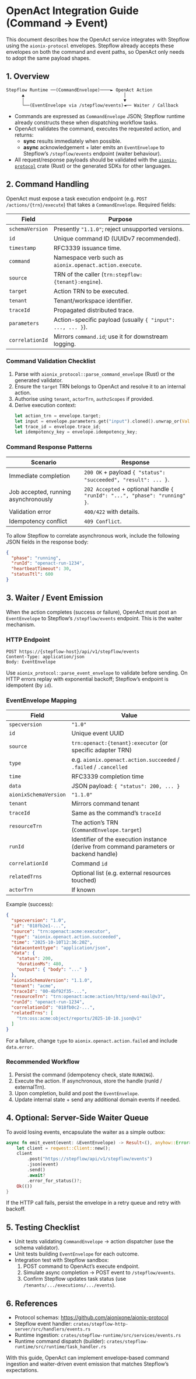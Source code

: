 # OpenAct Integration Guide (Command → Event)

This document describes how the OpenAct service integrates with Stepflow using the
`aionix-protocol` envelopes. Stepflow already accepts these envelopes on both the command
and event paths, so OpenAct only needs to adopt the same payload shapes.

## 1. Overview

```
Stepflow Runtime ──(CommandEnvelope)────► OpenAct Action
      ▲                                      │
      │                                      ▼
      └──(EventEnvelope via /stepflow/events)◄── Waiter / Callback
```

* Commands are expressed as `CommandEnvelope` JSON; Stepflow runtime already
  constructs these when dispatching workflow tasks.
* OpenAct validates the command, executes the requested action, and returns:
  * **sync** results immediately when possible.
  * **async** acknowledgement + later emits an `EventEnvelope` to Stepflow’s
    `/stepflow/events` endpoint (waiter behaviour).
* All request/response payloads should be validated with the
  [`aionix-protocol`](https://github.com/aionixone/aionix-protocol) crate (Rust) or the
  generated SDKs for other languages.

## 2. Command Handling

OpenAct must expose a task execution endpoint (e.g. `POST /actions/{trn}/execute`) that takes a
`CommandEnvelope`. Required fields:

| Field | Purpose |
| --- | --- |
| `schemaVersion` | Presently `"1.1.0"`; reject unsupported versions. |
| `id` | Unique command ID (UUIDv7 recommended). |
| `timestamp` | RFC3339 issuance time. |
| `command` | Namespace verb such as `aionix.openact.action.execute`. |
| `source` | TRN of the caller (`trn:stepflow:{tenant}:engine`). |
| `target` | Action TRN to be executed. |
| `tenant` | Tenant/workspace identifier. |
| `traceId` | Propagated distributed trace. |
| `parameters` | Action-specific payload (usually `{ "input": ..., ... }`). |
| `correlationId` | Mirrors `command.id`; use it for downstream logging. |

### Command Validation Checklist

1. Parse with `aionix_protocol::parse_command_envelope` (Rust) or the generated validator.
2. Ensure the `target` TRN belongs to OpenAct and resolve it to an internal action.
3. Authorise using `tenant`, `actorTrn`, `authzScopes` if provided.
4. Derive execution context:
   ```rust
   let action_trn = envelope.target;
   let input = envelope.parameters.get("input").cloned().unwrap_or(Value::Null);
   let trace_id = envelope.trace_id;
   let idempotency_key = envelope.idempotency_key;
   ```

### Command Response Patterns

| Scenario | Response |
| --- | --- |
| Immediate completion | `200 OK` + payload `{ "status": "succeeded", "result": ... }`. |
| Job accepted, running asynchronously | `202 Accepted` + optional handle `{ "runId": "...", "phase": "running" }`. |
| Validation error | `400/422` with details. |
| Idempotency conflict | `409 Conflict`. |

To allow Stepflow to correlate asynchronous work, include the following JSON fields in the
response body:

```json
{
  "phase": "running",
  "runId": "openact-run-1234",
  "heartbeatTimeout": 30,
  "statusTtl": 600
}
```

## 3. Waiter / Event Emission

When the action completes (success or failure), OpenAct must post an `EventEnvelope`
to Stepflow’s `/stepflow/events` endpoint. This is the waiter mechanism.

### HTTP Endpoint

```
POST https://{stepflow-host}/api/v1/stepflow/events
Content-Type: application/json
Body: EventEnvelope
```

Use `aionix_protocol::parse_event_envelope` to validate before sending. On HTTP errors
replay with exponential backoff; Stepflow’s endpoint is idempotent (by `id`).

### EventEnvelope Mapping

| Field | Value |
| --- | --- |
| `specversion` | `"1.0"` |
| `id` | Unique event UUID |
| `source` | `trn:openact:{tenant}:executor` (or specific adapter TRN) |
| `type` | e.g. `aionix.openact.action.succeeded` / `.failed` / `.cancelled` |
| `time` | RFC3339 completion time |
| `data` | JSON payload: `{ "status": 200, ... }` |
| `aionixSchemaVersion` | `"1.1.0"` |
| `tenant` | Mirrors command tenant |
| `traceId` | Same as the command’s `traceId` |
| `resourceTrn` | The action’s TRN (`CommandEnvelope.target`) |
| `runId` | Identifier of the execution instance (derive from command parameters or backend handle) |
| `correlationId` | Command `id` |
| `relatedTrns` | Optional list (e.g. external resources touched) |
| `actorTrn` | If known |

Example (success):

```json
{
  "specversion": "1.0",
  "id": "018fb2e1-...",
  "source": "trn:openact:acme:executor",
  "type": "aionix.openact.action.succeeded",
  "time": "2025-10-10T12:36:20Z",
  "datacontenttype": "application/json",
  "data": {
    "status": 200,
    "durationMs": 480,
    "output": { "body": "..." }
  },
  "aionixSchemaVersion": "1.1.0",
  "tenant": "acme",
  "traceId": "00-4bf92f35-...",
  "resourceTrn": "trn:openact:acme:action/http/send-mail@v3",
  "runId": "openact-run-1234",
  "correlationId": "018fb0c2-...",
  "relatedTrns": [
    "trn:oss:acme:object/reports/2025-10-10.json@v1"
  ]
}
```

For a failure, change `type` to `aionix.openact.action.failed` and include `data.error`.

### Recommended Workflow

1. Persist the command (idempotency check, state `RUNNING`).
2. Execute the action. If asynchronous, store the handle (runId / externalTrn).
3. Upon completion, build and post the `EventEnvelope`.
4. Update internal state + send any additional domain events if needed.

## 4. Optional: Server-Side Waiter Queue

To avoid losing events, encapsulate the waiter as a simple outbox:

```rust
async fn emit_event(event: &EventEnvelope) -> Result<(), anyhow::Error> {
    let client = reqwest::Client::new();
    client
        .post("https://stepflow/api/v1/stepflow/events")
        .json(event)
        .send()
        .await?
        .error_for_status()?;
    Ok(())
}
```

If the HTTP call fails, persist the envelope in a retry queue and retry with backoff.

## 5. Testing Checklist

* Unit tests validating `CommandEnvelope` → action dispatcher (use the schema validator).
* Unit tests building `EventEnvelope` for each outcome.
* Integration test with Stepflow sandbox:
  1. POST command to OpenAct’s execute endpoint.
  2. Simulate async completion → POST event to `/stepflow/events`.
  3. Confirm Stepflow updates task status (use `/tenants/.../executions/.../events`).

## 6. References

* Protocol schemas: <https://github.com/aionixone/aionix-protocol>
* Stepflow event handler: `crates/stepflow-http-server/src/handlers/events.rs`
* Runtime ingestion: `crates/stepflow-runtime/src/services/events.rs`
* Runtime command dispatch (builder): `crates/stepflow-runtime/src/runtime/task_handler.rs`

With this guide, OpenAct can implement envelope-based command ingestion and waiter-driven
event emission that matches Stepflow’s expectations.
